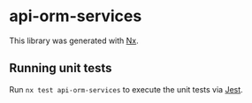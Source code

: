 # api-orm-services

This library was generated with [Nx](https://nx.dev).

## Running unit tests

Run `nx test api-orm-services` to execute the unit tests via [Jest](https://jestjs.io).
